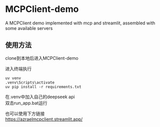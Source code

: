 # MCPClient-demo
A MCPClient demo implemented with mcp and streamlit, assembled with some available servers

## 使用方法
clone到本地后进入MCPClient-demo  

进入终端执行 
```
uv venv  
.venv\Scripts\activate
uv pip install -r requirements.txt
```  
在.venv中加入自己的deepseek api  
双击run_app.bat运行  

也可以使用下方链接  
<https://azraelmcpclient.streamlit.app/>
